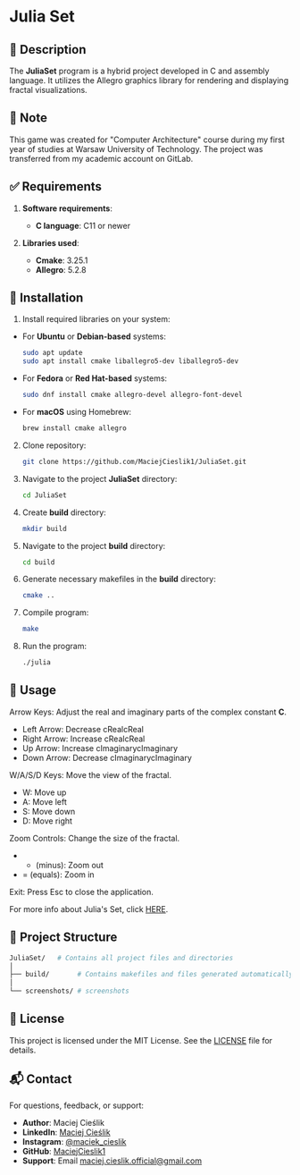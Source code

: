# Julia Set


## 📜 Description
The **JuliaSet** program is a hybrid project developed in C and assembly language. It utilizes the Allegro graphics library for rendering and displaying fractal visualizations. 

## 📝 Note

This game was created for "Computer Architecture" course during my first year of studies at Warsaw University of Technology. The project was transferred from my academic account on GitLab.

## ✅ Requirements

1. **Software requirements**:
   - **C language**: C11 or newer

2. **Libraries used**:
   - **Cmake**: 3.25.1
   - **Allegro**: 5.2.8

## 💾 Installation

1. Install required libraries on your system:
   
  - For **Ubuntu** or **Debian-based** systems:
    
    ```sh
    sudo apt update
    sudo apt install cmake liballegro5-dev liballegro5-dev
    ```
   
  - For **Fedora** or **Red Hat-based** systems:
    
    ```sh
    sudo dnf install cmake allegro-devel allegro-font-devel
    ```
    
  - For **macOS** using Homebrew:
    
    ```sh
    brew install cmake allegro
    ```

2. Clone repository:
   
   ```sh
   git clone https://github.com/MaciejCieslik1/JuliaSet.git
   ```

3. Navigate to the project **JuliaSet** directory:
   
    ```sh
    cd JuliaSet
    ```

4. Create **build** directory:
   
    ```sh
    mkdir build
    ```

5. Navigate to the project **build** directory:
   
    ```sh
    cd build
    ```

6. Generate necessary makefiles in the **build** directory:
    
    ```sh
    cmake ..
    ```

7. Compile program:
    
    ```sh
    make
    ```

8. Run the program:
   
    ```sh
    ./julia
    ```

## 🎯 Usage
Arrow Keys: 
Adjust the real and imaginary parts of the complex constant **C**.
   - Left Arrow: Decrease cRealcReal
   - Right Arrow: Increase cRealcReal
   - Up Arrow: Increase cImaginarycImaginary
   - Down Arrow: Decrease cImaginarycImaginary

W/A/S/D Keys: 
Move the view of the fractal.
   - W: Move up
   - A: Move left
   - S: Move down
   - D: Move right

Zoom Controls:
Change the size of the fractal.
   - - (minus): Zoom out
   - = (equals): Zoom in

Exit: 
Press Esc to close the application.

For more info about Julia's Set, click [HERE](https://en.wikipedia.org/wiki/Julia_set). 

## 📁 Project Structure

```bash
JuliaSet/   # Contains all project files and directories
│
├── build/       # Contains makefiles and files generated automatically
│
└── screenshots/ # screenshots
```

## 📜 License
This project is licensed under the MIT License. See the [LICENSE](https://github.com/MaciejCieslik1/ShipsGame/blob/master/LICENCE) file for details.

## 📬 Contact
For questions, feedback, or support:
- **Author**: Maciej Cieślik
- **LinkedIn**: [Maciej Cieślik](https://www.linkedin.com/in/maciej-cie%C5%9Blik-1ab60a290/)
- **Instagram**: [@maciek_cieslik](https://www.instagram.com/maciek_cieslik)
- **GitHub**: [MaciejCieslik1](https://github.com/MaciejCieslik1)
- **Support**: Email [maciej.cieslik.official@gmail.com](mailto:maciej.cieslik.official@gmail.com)
